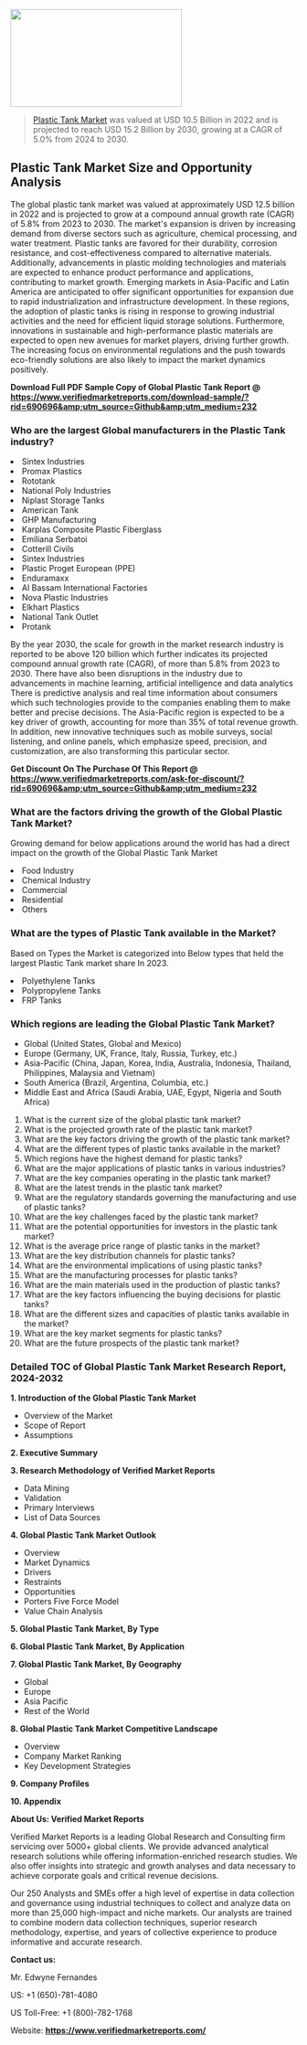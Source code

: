 <img src="https://ffe5etoiles.com/wp-content/uploads/2024/12/MST1-300x171.png" alt="" width="300" height="171" class="alignnone size-medium wp-image-20088" /><blockquote><p><p><a href="https://www.verifiedmarketreports.com/download-sample/?rid=690696&utm_source=Github&utm_medium=232" target="_blank">Plastic Tank Market</a> was valued at USD 10.5 Billion in 2022 and is projected to reach USD 15.2 Billion by 2030, growing at a CAGR of 5.0% from 2024 to 2030.</p></blockquote><p><h2>Plastic Tank Market Size and Opportunity Analysis</h2> The global plastic tank market was valued at approximately USD 12.5 billion in 2022 and is projected to grow at a compound annual growth rate (CAGR) of 5.8% from 2023 to 2030. The market's expansion is driven by increasing demand from diverse sectors such as agriculture, chemical processing, and water treatment. Plastic tanks are favored for their durability, corrosion resistance, and cost-effectiveness compared to alternative materials. Additionally, advancements in plastic molding technologies and materials are expected to enhance product performance and applications, contributing to market growth. Emerging markets in Asia-Pacific and Latin America are anticipated to offer significant opportunities for expansion due to rapid industrialization and infrastructure development. In these regions, the adoption of plastic tanks is rising in response to growing industrial activities and the need for efficient liquid storage solutions. Furthermore, innovations in sustainable and high-performance plastic materials are expected to open new avenues for market players, driving further growth. The increasing focus on environmental regulations and the push towards eco-friendly solutions are also likely to impact the market dynamics positively. </p><p class=""><strong>Download Full PDF Sample Copy of Global Plastic Tank Report @ <a href="https://www.verifiedmarketreports.com/download-sample/?rid=690696&amp;utm_source=Github&amp;utm_medium=232" target="_blank">https://www.verifiedmarketreports.com/download-sample/?rid=690696&amp;utm_source=Github&amp;utm_medium=232</a></strong></p><h3 id="" class="">Who are the largest Global manufacturers in the Plastic Tank industry?</h3><p><li>Sintex Industries</li><li> Promax Plastics</li><li> Rototank</li><li> National Poly Industries</li><li> Niplast Storage Tanks</li><li> American Tank</li><li> GHP Manufacturing</li><li> Karplas Composite Plastic Fiberglass</li><li> Emiliana Serbatoi</li><li> Cotterill Civils</li><li> Sintex Industries</li><li> Plastic Proget European (PPE)</li><li> Enduramaxx</li><li> Al Bassam International Factories</li><li> Nova Plastic Industries</li><li> Elkhart Plastics</li><li> National Tank Outlet</li><li> Protank</li></p><div class=""><div class="" dir="" data-message-author-role="" data-message-id="" data-message-model-slug=""><div class=""><div class=""><div class=""><div class="" dir="" data-message-author-role="" data-message-id="" data-message-model-slug=""><div class=""><div class=""><p>By the year 2030, the scale for growth in the market research industry is reported to be above 120 billion which further indicates its projected compound annual growth rate (CAGR), of more than 5.8% from 2023 to 2030. There have also been disruptions in the industry due to advancements in machine learning, artificial intelligence and data analytics There is predictive analysis and real time information about consumers which such technologies provide to the companies enabling them to make better and precise decisions. The Asia-Pacific region is expected to be a key driver of growth, accounting for more than 35% of total revenue growth. In addition, new innovative techniques such as mobile surveys, social listening, and online panels, which emphasize speed, precision, and customization, are also transforming this particular sector.</p><p><strong>Get Discount On The Purchase Of This Report @&nbsp; <a href="https://www.verifiedmarketreports.com/ask-for-discount/?rid=690696&amp;utm_source=Github&amp;utm_medium=232" target="_blank">https://www.verifiedmarketreports.com/ask-for-discount/?rid=690696&amp;utm_source=Github&amp;utm_medium=232</a></strong></p></div></div></div></div></div></div></div></div><h3 id="" class="">What are the factors driving the growth of the Global Plastic Tank Market?</h3><p id="" class="">Growing demand for below applications around the world has had a direct impact on the growth of the Global Plastic Tank Market</p><p id="" class=""><li>Food Industry</li><li> Chemical Industry</li><li> Commercial</li><li> Residential</li><li> Others</li></p><h3 id="" class="">What are the types of Plastic Tank available in the Market?</h3><p id="" class="">Based on Types the Market is categorized into Below types that held the largest Plastic Tank market share In 2023.</p><p id="" class=""><li>Polyethylene Tanks</li><li> Polypropylene Tanks</li><li> FRP Tanks</li></p><h3 id="" class="">Which regions are leading the Global Plastic Tank Market?</h3><ul><li>Global (United States, Global and Mexico)</li><li>Europe (Germany, UK, France, Italy, Russia, Turkey, etc.)</li><li>Asia-Pacific (China, Japan, Korea, India, Australia, Indonesia, Thailand, Philippines, Malaysia and Vietnam)</li><li>South America (Brazil, Argentina, Columbia, etc.)</li><li>Middle East and Africa (Saudi Arabia, UAE, Egypt, Nigeria and South Africa)</li></ul><p><ol> <li>What is the current size of the global plastic tank market?</li> <li>What is the projected growth rate of the plastic tank market?</li> <li>What are the key factors driving the growth of the plastic tank market?</li> <li>What are the different types of plastic tanks available in the market?</li> <li>Which regions have the highest demand for plastic tanks?</li> <li>What are the major applications of plastic tanks in various industries?</li> <li>What are the key companies operating in the plastic tank market?</li> <li>What are the latest trends in the plastic tank market?</li> <li>What are the regulatory standards governing the manufacturing and use of plastic tanks?</li> <li>What are the key challenges faced by the plastic tank market?</li> <li>What are the potential opportunities for investors in the plastic tank market?</li> <li>What is the average price range of plastic tanks in the market?</li> <li>What are the key distribution channels for plastic tanks?</li> <li>What are the environmental implications of using plastic tanks?</li> <li>What are the manufacturing processes for plastic tanks?</li> <li>What are the main materials used in the production of plastic tanks?</li> <li>What are the key factors influencing the buying decisions for plastic tanks?</li> <li>What are the different sizes and capacities of plastic tanks available in the market?</li> <li>What are the key market segments for plastic tanks?</li> <li>What are the future prospects of the plastic tank market?</li></ol></p><h3 id="" class="">Detailed TOC of Global Plastic Tank Market Research Report, 2024-2032</h3><p id="" class=""><strong>1. Introduction of the Global Plastic Tank Market</strong></p><ul><li>Overview of the Market</li><li>Scope of Report</li><li>Assumptions</li></ul><p id="" class=""><strong>2. Executive Summary</strong></p><p id="" class=""><strong>3. Research Methodology of&nbsp;Verified Market Reports</strong></p><ul><li>Data Mining</li><li>Validation</li><li>Primary Interviews</li><li>List of Data Sources</li></ul><p id="" class=""><strong>4. Global Plastic Tank Market Outlook</strong></p><ul><li>Overview</li><li>Market Dynamics</li><li>Drivers</li><li>Restraints</li><li>Opportunities</li><li>Porters Five Force Model</li><li>Value Chain Analysis</li></ul><p id="" class=""><strong>5. Global Plastic Tank Market, By&nbsp;Type</strong></p><p id="" class=""><strong>6. Global Plastic Tank Market, By Application</strong></p><p id="" class=""><strong>7. Global Plastic Tank Market, By Geography</strong></p><ul><li>Global</li><li>Europe</li><li>Asia Pacific</li><li>Rest of the World</li></ul><p id="" class=""><strong>8. Global Plastic Tank Market Competitive Landscape</strong></p><ul><li>Overview</li><li>Company Market Ranking</li><li>Key Development Strategies</li></ul><p id="" class=""><strong>9. Company Profiles</strong></p><p id="" class=""><strong>10. Appendix</strong></p><p id="" class=""><strong>About Us: Verified Market Reports</strong></p><p id="" class="">Verified Market Reports is a leading Global Research and Consulting firm servicing over 5000+ global clients. We provide advanced analytical research solutions while offering information-enriched research studies. We also offer insights into strategic and growth analyses and data necessary to achieve corporate goals and critical revenue decisions.</p><p id="" class="">Our 250 Analysts and SMEs offer a high level of expertise in data collection and governance using industrial techniques to collect and analyze data on more than 25,000 high-impact and niche markets. Our analysts are trained to combine modern data collection techniques, superior research methodology, expertise, and years of collective experience to produce informative and accurate research.</p><p id="" class=""><strong>Contact us:</strong></p><p id="" class="">Mr. Edwyne Fernandes</p><p id="" class="">US: +1 (650)-781-4080</p><p id="" class="">US Toll-Free: +1 (800)-782-1768</p><p id="" class="">Website: <a target="" data-test-app-aware-link=""><strong>https://www.verifiedmarketreports.com/</strong></a></p>
